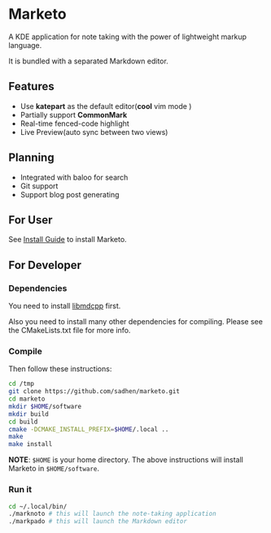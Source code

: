 # Marketo

A KDE application for note taking with the power of lightweight markup language.

It is bundled with a separated Markdown editor.

## Features
+ Use **katepart** as the default editor(**cool** vim mode )
+ Partially support **CommonMark**
+ Real-time fenced-code highlight
+ Live Preview(auto sync between two views)

## Planning
+ Integrated with baloo for search
+ Git support
+ Support blog post generating

## For User

See [Install Guide](https://github.com/sadhen/marketo/wiki/Install-Guide) to install Marketo.

## For Developer

### Dependencies

You need to install [libmdcpp](https://github.com/sadhen/libmdcpp) first.

Also you need to install many other dependencies for compiling. Please see the CMakeLists.txt file for more info.

### Compile

Then follow these instructions:
``` sh
cd /tmp
git clone https://github.com/sadhen/marketo.git
cd marketo
mkdir $HOME/software
mkdir build
cd build
cmake -DCMAKE_INSTALL_PREFIX=$HOME/.local ..
make
make install
```

**NOTE**: `$HOME` is your home directory. The above instructions will install Marketo in `$HOME/software`.

### Run it
``` sh
cd ~/.local/bin/
./marknoto # this will launch the note-taking application
./markpado # this will launch the Markdown editor
```
